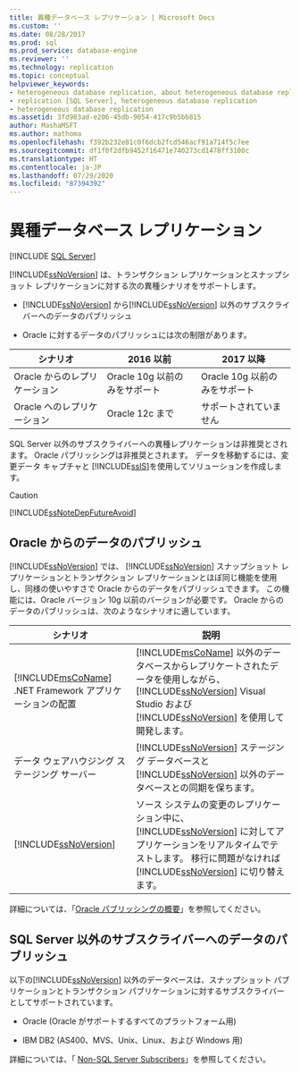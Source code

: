 ```yaml
---
title: 異種データベース レプリケーション | Microsoft Docs
ms.custom: ''
ms.date: 08/28/2017
ms.prod: sql
ms.prod_service: database-engine
ms.reviewer: ''
ms.technology: replication
ms.topic: conceptual
helpviewer_keywords:
- heterogeneous database replication, about heterogeneous database replication
- replication [SQL Server], heterogeneous database replication
- heterogeneous database replication
ms.assetid: 3fd983ad-e206-45db-9054-417c9b5bb815
author: MashaMSFT
ms.author: mathoma
ms.openlocfilehash: f392b232e81c0f6dcb2fcd546acf91a714f5c7ee
ms.sourcegitcommit: df1f0f2dfb9452f16471e740273cd1478ff3100c
ms.translationtype: HT
ms.contentlocale: ja-JP
ms.lasthandoff: 07/29/2020
ms.locfileid: "87394392"
---
```

# <a name="heterogeneous-database-replication"></a>異種データベース レプリケーション  
[!INCLUDE [SQL Server](../../../includes/applies-to-version/sqlserver.md)]

[!INCLUDE[ssNoVersion](../../../includes/ssnoversion-md.md)] は、トランザクション レプリケーションとスナップショット レプリケーションに対する次の異種シナリオをサポートします。  
  
-   [!INCLUDE[ssNoVersion](../../../includes/ssnoversion-md.md)] から[!INCLUDE[ssNoVersion](../../../includes/ssnoversion-md.md)] 以外のサブスクライバーへのデータのパブリッシュ  

-   Oracle に対するデータのパブリッシュには次の制限があります。  

  |シナリオ|2016 以前 |2017 以降 |
  |-------|-------|--------|
  |Oracle からのレプリケーション |Oracle 10g 以前のみをサポート |Oracle 10g 以前のみをサポート |
  |Oracle へのレプリケーション |Oracle 12c まで |サポートされていません |


 SQL Server 以外のサブスクライバーへの異種レプリケーションは非推奨とされます。 Oracle パブリッシングは非推奨とされます。 データを移動するには、変更データ キャプチャと [!INCLUDE[ssIS](../../../includes/ssis-md.md)]を使用してソリューションを作成します。  
  
> [!CAUTION]  
>  [!INCLUDE[ssNoteDepFutureAvoid](../../../includes/ssnotedepfutureavoid-md.md)]  
  
## <a name="publishing-data-from-oracle"></a>Oracle からのデータのパブリッシュ  
 [!INCLUDE[ssNoVersion](../../../includes/ssnoversion-md.md)] では、 [!INCLUDE[ssNoVersion](../../../includes/ssnoversion-md.md)] スナップショット レプリケーションとトランザクション レプリケーションとほぼ同じ機能を使用し、同様の使いやすさで Oracle からのデータをパブリッシュできます。 この機能には、Oracle バージョン 10g 以前のバージョンが必要です。 Oracle からのデータのパブリッシュは、次のようなシナリオに適しています。  
  
|シナリオ|説明|  
|--------------|-----------------|  
|[!INCLUDE[msCoName](../../../includes/msconame-md.md)] .NET Framework アプリケーションの配置|[!INCLUDE[msCoName](../../../includes/msconame-md.md)] 以外のデータベースからレプリケートされたデータを使用しながら、 [!INCLUDE[ssNoVersion](../../../includes/ssnoversion-md.md)] Visual Studio および[!INCLUDE[ssNoVersion](../../../includes/ssnoversion-md.md)] を使用して開発します。|  
|データ ウェアハウジング ステージング サーバー|[!INCLUDE[ssNoVersion](../../../includes/ssnoversion-md.md)] ステージング データベースと[!INCLUDE[ssNoVersion](../../../includes/ssnoversion-md.md)] 以外のデータベースとの同期を保ちます。|  
|[!INCLUDE[ssNoVersion](../../../includes/ssnoversion-md.md)]|ソース システムの変更のレプリケーション中に、 [!INCLUDE[ssNoVersion](../../../includes/ssnoversion-md.md)] に対してアプリケーションをリアルタイムでテストします。 移行に問題がなければ [!INCLUDE[ssNoVersion](../../../includes/ssnoversion-md.md)] に切り替えます。|  
  
 詳細については、「[Oracle パブリッシングの概要](../../../relational-databases/replication/non-sql/oracle-publishing-overview.md)」を参照してください。  
  
## <a name="publishing-data-to-non-sql-server-subscribers"></a>SQL Server 以外のサブスクライバーへのデータのパブリッシュ  
 以下の[!INCLUDE[ssNoVersion](../../../includes/ssnoversion-md.md)] 以外のデータベースは、スナップショット パブリケーションとトランザクション パブリケーションに対するサブスクライバーとしてサポートされています。  
  
-   Oracle (Oracle がサポートするすべてのプラットフォーム用)  
  
-   IBM DB2 (AS400、MVS、Unix、Linux、および Windows 用)  
  
 詳細については、「 [Non-SQL Server Subscribers](../../../relational-databases/replication/non-sql/non-sql-server-subscribers.md)」を参照してください。  
  
  
